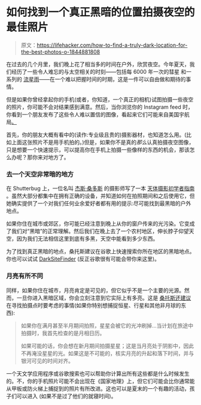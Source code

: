 # 如何找到一个真正黑暗的位置拍摄夜空的最佳照片

> 原文：<https://lifehacker.com/how-to-find-a-truly-dark-location-for-the-best-photos-o-1844881808>

在过去的几个月里，我们晚上花了相当多的时间在户外，欣赏夜空。今年夏天，我们经历了一些令人难忘的与太空相关的时刻——包括每 6000 年一次的彗星 和一系列的 [流星雨](https://lifehacker.com/how-to-watch-the-meteor-shower-happening-now-through-au-1844505160)——在一个难以把握时间的时期，这是一件可以自由做和期待的事情。



但是如果你曾经拿起你的手机(或者，你知道，一个真正的相机)试图拍摄一些夜空的照片，你可能不会对结果感到满意。然后，当你浏览你的 Instagram feed 时，你看到一个朋友发布了这些令人难以置信的图像，看起来它们可能来自美国宇航局[。](https://lifehacker.com/download-nasas-new-batch-of-stunning-images-of-mars-for-1844736860) 

首先，你的朋友大概有看中的(读作:专业级且贵的)摄影器材，也知道怎么用。(比如上面这张照片不是用手机拍的。)但是，如果你不是真的*那么*认真拍摄夜空图像，只是想要一个快速提示，可以提高你在手机上拍摄一些像样的东西的机会，那该怎么办呢？那你来对地方了。

### 去一个天空非常暗的地方

在 Shutterbug 上，一位名叫 [杰斯·桑多斯](https://www.instagram.com/MissJessBess) 的摄影师写了一本 [天体摄影初学者指南](https://www.shutterbug.com/content/beginners-guide-astrophotography-5-tips-get-you-shooting-stellar-images-night-sky) 。虽然大部分都集中在拥有正确的设备，并知道如何在拍照期间和之后使用它，但她确实提供了一个对我们任何业余爱好者都有用的提示:尽可能找到最黑暗的户外地点。

如果你住在城市或郊区，你可能已经注意到晚上从你的窗户传来的光污染。它变成了我们对“黑暗”的正常理解。然后我们在晚上去了一个农村地区，伸长脖子仰望天空，因为我们无法相信这里到底有多黑，天空中能看到多少东西。

为了找到真正黑暗的地点，桑托斯建议在谷歌上快速搜索你所在地区的黑暗地点。你也可以试试 [DarkSiteFinder](https://darksitefinder.com) (反正谷歌很有可能会带你来这里)。

### 月亮有所不同

同样，如果你住在城市，月亮肯定是可见的，但它似乎不是一个主要的光源。然而，一旦你进入黑暗区域，你会立刻注意到它实际上有多亮。这是 [桑托斯还建议](https://www.shutterbug.com/content/beginners-guide-astrophotography-5-tips-get-you-shooting-stellar-images-night-sky) 在寻找拍摄点时要考虑的事情(如果你特别想捕捉恒星、行星和其他非月球的东西):

> 如果你在满月甚至半月期间拍照，星星会被它的光冲刷掉...当计划在旅途中拍摄时，我首先检查的是月相日历。
> 
> 如果可能的话，你会想在新月期间拍摄星星；这是当月亮处于阴影中，因此不再淹没星星的光。如果这是不可能的，核实月亮的升起和落下时间，并与银河可见的时间对齐。

一个天文学应用程序或谷歌搜索也可以帮助你计算出所有这些都是什么时候发生的。不，你的手机照片可能不会出现在《国家地理》上，但它们可能会比你通常能从甲板或防火梯上捕捉到的照片有所改进。这也可以是夏末的一个有趣的活动，孩子们可以进入 (如果不是过了他们的就寝时间)。